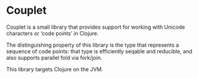 # Couplet

Couplet is a small library that provides support for working with Unicode
characters or ‘code points’ in Clojure.

The distinguishing property of this library is the type that represents a
sequence of code points: that type is efficiently seqable and reducible, and
also supports parallel fold via fork/join.

This library targets Clojure on the JVM.
